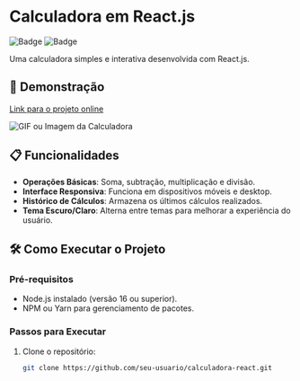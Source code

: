 # Calculadora em React.js

![Badge](https://img.shields.io/badge/React-20232A?style=for-the-badge&logo=react&logoColor=61DAFB)
![Badge](https://img.shields.io/badge/JavaScript-F7DF1E?style=for-the-badge&logo=javascript&logoColor=black)

Uma calculadora simples e interativa desenvolvida com React.js.

## 🚀 Demonstração

[Link para o projeto online](#) <!-- Substitua pelo link do seu projeto -->

![GIF ou Imagem da Calculadora](#) <!-- Adicione uma imagem ou GIF da calculadora em funcionamento -->

## 📋 Funcionalidades

- **Operações Básicas**: Soma, subtração, multiplicação e divisão.
- **Interface Responsiva**: Funciona em dispositivos móveis e desktop.
- **Histórico de Cálculos**: Armazena os últimos cálculos realizados.
- **Tema Escuro/Claro**: Alterna entre temas para melhorar a experiência do usuário.

## 🛠️ Como Executar o Projeto

### Pré-requisitos

- Node.js instalado (versão 16 ou superior).
- NPM ou Yarn para gerenciamento de pacotes.

### Passos para Executar

1. Clone o repositório:
   ```bash
   git clone https://github.com/seu-usuario/calculadora-react.git
